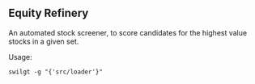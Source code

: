 Equity Refinery
---------------

An automated stock screener, to score candidates for the highest value stocks in a given set.

Usage:
```
swilgt -g "{'src/loader'}"
```
